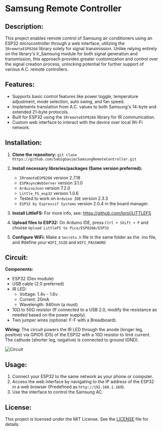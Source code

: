 # Samsung Remote Controller

## Description:

This project enables remote control of Samsung air conditioners using an ESP32 microcontroller through a web interface, utilizing the `IRremoteESP8266` library solely for signal transmission. Unlike relying entirely on the library's Ir_Samsung module for both signal generation and transmission, this approach provides greater customization and control over the signal creation process, unlocking potential for further support of various A.C. remote controllers.

## Features:

-   Supports basic control features like power toggle, temperature adjustment, mode selection, auto swing, and fan speed.
-   Implements translation from A.C. values to both Samsung's 14-byte and extended 21-byte protocols.
-   Built for ESP32 using the `IRremoteESP8266` library for IR communication.
-   Custom web interface to interact with the device over local Wi-Fi network.

## Installation:

1.  **Clone the repository:**
    `git clone https://github.com/SabigGasim/SamsungRemoteController.git` 
    
2.  **Install necessary libraries/packages (Same version preferred):**
    -   `IRremoteESP8266` version 2.7.18
    -   `ESPAsyncWebServer` version 3.1.0
    -   `ArduinoJson` version 7.2.0
    -   `Little_FS_esp32` version 1.0.6
    -   Tested to work on `Arduino IDE` version 2.3.3
    -   `ESP32 by Espressif Systems` version 2.0.4 in the board manager.
      
3. **Install LittleFS:**
    For more info, see: https://github.com/lorol/LITTLEFS

4.  **Upload files to ESP32:**
    On Arduino IDE, press `Ctrl + Shift + P` and choose `Upload LittleFS to Pico/ESP8266/ESP32`
5. **Configure WiFi:** Make a `Secrets.h` file in the same folder as the .ino file, and #define your `WIFI_SSID` and `WIFI_PASSWORD`

## Circuit:
**Components:**
- ESP32 (Dev module)
- USB cable (2.0 preferred)
- IR LED:
  - Voltage: 1.4v - 1.6v
  - Current: 20mA
  - Wavelength: 940nm (a must)
- 10Ω to 50Ω resistor (If connected to a USB 2.0, modify the resistance as needed based on the power supply).
- Two jumper wires (optional: F-F with a Breadboard).

**Wiring:**
The circuit powers the IR LED through the anode (longer leg, positive) via GPIO5 (D5) of the ESP32 with a 10Ω resistor to limit current. The cathode (shorter leg, negative) is connected to ground (GND).

![Circuit](https://github.com/user-attachments/assets/99b30650-b308-4a8b-8c2f-b0c5a813dd1b)



## Usage:

1.  Connect your ESP32 to the same network as your phone or computer.
2.  Access the web interface by navigating to the IP address of the ESP32 in a web browser (Predefined as `http://192.168.1.169`).
3.  Use the interface to control the Samsung AC.

## License:

This project is licensed under the MIT License. See the [LICENSE](LICENSE) file for details.

